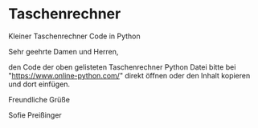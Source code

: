 # Taschenrechner
Kleiner Taschenrechner Code in Python

Sehr geehrte Damen und Herren,

den Code der oben gelisteten Taschenrechner Python Datei bitte bei "https://www.online-python.com/" direkt öffnen oder den Inhalt kopieren und dort einfügen.

Freundliche Grüße



Sofie Preißinger

